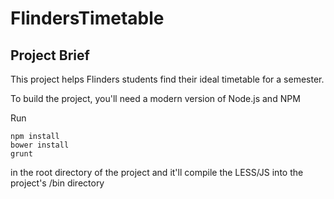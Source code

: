 FlindersTimetable
=================

## Project Brief

This project helps Flinders students find their ideal timetable for a semester.

To build the project, you'll need a modern version of Node.js and NPM

Run

    npm install
    bower install
    grunt
    
in the root directory of the project and it'll compile the LESS/JS into the project's /bin directory 
